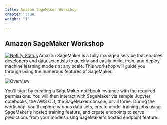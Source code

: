 ```yaml
---
title: Amazon SageMaker Workshop
chapter: true
weight: "1"

---
```

## Amazon SageMaker Workshop
[![Netlify Status](https://api.netlify.com/api/v1/badges/fc37bd5a-befe-4950-a8d3-59442b7e8dfb/deploy-status)](https://app.netlify.com/sites/sagemaker-workshop/deploys)
Amazon SageMaker is a fully managed service that enables developers and data scientists to quickly and easily build, train, and deploy machine learning models at any scale. This workshop will guide you through using the numerous features of SageMaker.

![Overview](/images/sm-overview.png)

You'll start by creating a SageMaker notebook instance with the required permissions. You will then interact with SageMaker via sample Jupyter notebooks, the AWS CLI, the SageMaker console, or all three. During the workshop, you'll explore various data sets, create model training jobs using SageMaker's hosted training feature, and create endpoints to serve predictions from your models using SageMaker's hosted endpoint feature.